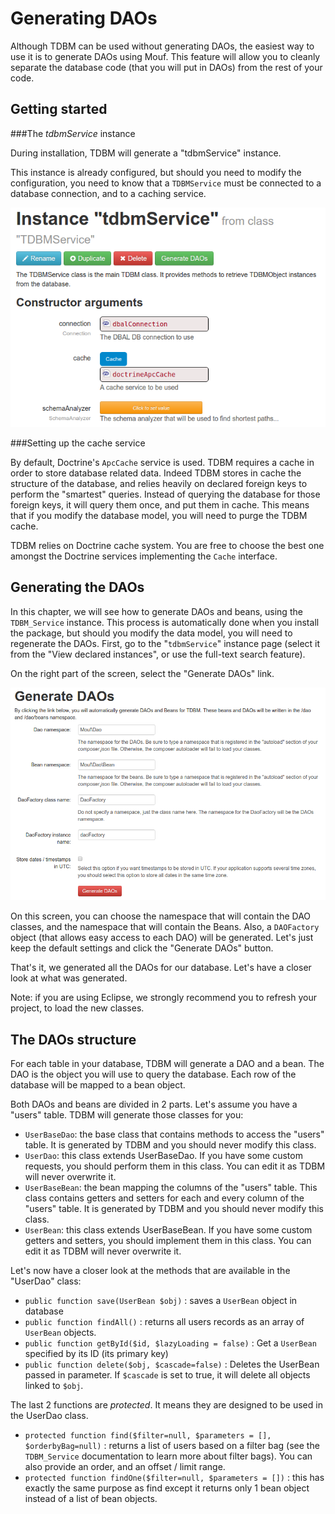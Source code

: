Generating DAOs
===============

Although TDBM can be used without generating DAOs, the easiest way to use it is to generate DAOs using Mouf.
This feature will allow you to cleanly separate the database code (that you will put in DAOs) from the rest of your code.

Getting started
---------------

###The *tdbmService* instance

During installation, TDBM will generate a "tdbmService" instance.

This instance is already configured, but should you need to modify the configuration, you need to know that
a `TDBMService` must be connected to a database connection, and to a caching service.

![](images/tdbm_service_instance.png)

###Setting up the cache service

By default, Doctrine's `ApcCache` service is used.
TDBM requires a cache in order to store database related data. Indeed TDBM stores in cache the structure of the database,
and relies heavily on declared foreign keys to perform the "smartest" queries. Instead of querying the database for those
foreign keys, it will query them once, and put them in cache. This means that if you modify the database model, you will
need to purge the TDBM cache.

TDBM relies on Doctrine cache system. You are free to choose the best one amongst the Doctrine services
implementing the `Cache` interface.

Generating the DAOs
-------------------

In this chapter, we will see how to generate DAOs and beans, using the `TDBM_Service` instance.
This process is automatically done when you install the package, but should you modify the data model, you will need to 
regenerate the DAOs.
First, go to the "`tdbmService`" instance page (select it from the "View declared instances", or use the full-text search feature).

On the right part of the screen, select the "Generate DAOs" link.

![Generating DAOs](images/generate_daos.png)

On this screen, you can choose the namespace that will contain the DAO classes, and the namespace that will contain the Beans. Also,
a `DAOFactory` object (that allows easy access to each DAO) will be generated. Let's just keep the default settings and click the
"Generate DAOs" button.

That's it, we generated all the DAOs for our database. Let's have a closer look at what was generated.

Note: if you are using Eclipse, we strongly recommend you to refresh your project, to load the new classes.

The DAOs structure
------------------

For each table in your database, TDBM will generate a DAO and a bean. The DAO is the object you will use to
query the database. Each row of the database will be mapped to a bean object.

Both DAOs and beans are divided in 2 parts. Let's assume you have a "users" table. TDBM will generate those classes for you:


- `UserBaseDao`: the base class that contains methods to access the "users" table. It is generated by TDBM and you should
  never modify this class.
- `UserDao`: this class extends UserBaseDao. If you have some custom requests, you should perform them in this class. You can
  edit it as TDBM will never overwrite it.
- `UserBaseBean`: the bean mapping the columns of the "users" table. This class contains getters and setters for each and every
  column of the "users" table. It is generated by TDBM and you should
  never modify this class.
- `UserBean`: this class extends UserBaseBean. If you have some custom getters and setters, you should implement them in this class. You can
  edit it as TDBM will never overwrite it.

Let's now have a closer look at the methods that are available in the "UserDao" class:

- `public function save(UserBean $obj)` : saves a `UserBean` object in database
- `public function findAll()` : returns all users records as an array of `UserBean` objects.
- `public function getById($id, $lazyLoading = false)` : Get a `UserBean` specified by its ID (its primary key)
- `public function delete($obj, $cascade=false)` : Deletes the UserBean passed in parameter. If `$cascade` is set to true, it will delete all objects linked to `$obj`.


The last 2 functions are _protected_. It means they are designed to be used in the UserDao class.


- `protected function find($filter=null, $parameters = [], $orderbyBag=null)` : returns a list of
  users based on a filter bag (see the `TDBM_Service` documentation to learn more about filter bags). You can also
  provide an order, and an offset / limit range.
- `protected function findOne($filter=null, $parameters = [])` : this has exactly the same purpose as find except
  it returns only 1 bean object instead of a list of bean objects.
